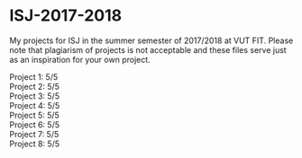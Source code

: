 # ISJ-2017-2018
My projects for ISJ in the summer semester of 2017/2018 at VUT FIT. Please note that plagiarism of projects is not acceptable and these files serve just as an inspiration for your own project.

Project 1: 5/5<br>
Project 2: 5/5<br>
Project 3: 5/5<br>
Project 4: 5/5<br>
Project 5: 5/5<br>
Project 6: 5/5<br>
Project 7: 5/5<br>
Project 8: 5/5<br>
